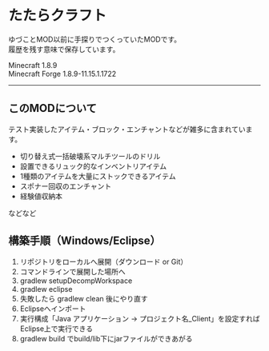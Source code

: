 たたらクラフト
===

ゆづことMOD以前に手探りでつくっていたMODです。  
履歴を残す意味で保存しています。

Minecraft 1.8.9  
Minecraft Forge 1.8.9-11.15.1.1722  

---

## このMODについて
テスト実装したアイテム・ブロック・エンチャントなどが雑多に含まれています。  

- 切り替え式一括破壊系マルチツールのドリル
- 設置できるリュック的なインベントリアイテム
- 1種類のアイテムを大量にストックできるアイテム
- スポナー回収のエンチャント
- 経験値収納本

などなど

## 構築手順（Windows/Eclipse）
1. リポジトリをローカルへ展開（ダウンロード or Git）
1. コマンドラインで展開した場所へ
1. gradlew setupDecompWorkspace
1. gradlew eclipse
1. 失敗したら gradlew clean 後にやり直す
1. Eclipseへインポート
1. 実行構成「Java アプリケーション -> プロジェクト名_Client」を設定すればEclipse上で実行できる
1. gradlew build でbuild/lib下にjarファイルができあがる
